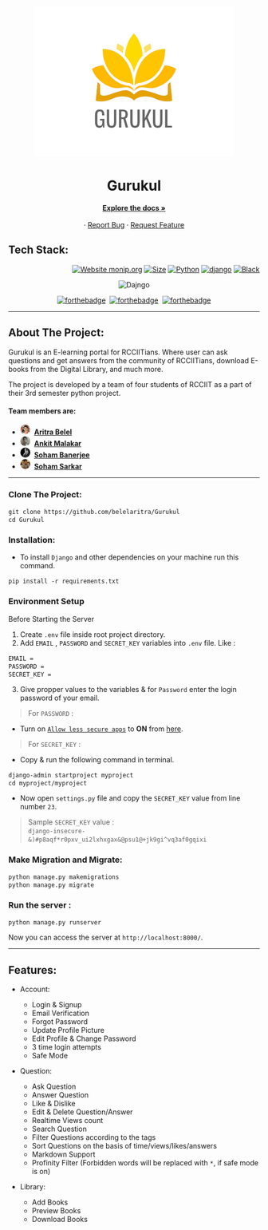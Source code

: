 <div align="center">
    <img src="static/images/Gurukul.png" href="https://gurukul-rcciit.herokuapp.com/" height="300" alt="Gurukul Logo"/>
</div>
<h1 align="center"> Gurukul </h1>
<p align="center">
    <a href="https://github.com/belelaritra/Gurukul"><strong>Explore the docs »</strong></a>
    <br />
    <br />
    ·
    <a href="https://github.com/belelaritra/Gurukul/issues">Report Bug</a>
    ·
    <a href="https://github.com/belelaritra/Gurukul/issues">Request Feature</a>
  </p>
</p>

## Tech Stack:
<div align="right">

[![Website monip.org](https://img.shields.io/website-up-down-green-red/http/monip.org.svg)](https://gurukul-rcciit.herokuapp.com/)
[![Size](https://github-size-badge.herokuapp.com/belelaritra/Gurukul.svg)](https://github.com/belelaritra/Gurukul)
[![Python](https://img.shields.io/badge/python-3.8+-blue.svg)](https://www.python.org/downloads/)
[![django](https://img.shields.io/badge/django-3.8.10-092E20.svg)](https://pypi.org/project/Django/3.2.10/)
[![Black](https://img.shields.io/badge/code%20style-black-000000.svg)](https://github.com/belelaritra/Gurukul)

</div>

<div align="center"><p>

![Dajngo](https://www.djangoproject.com/m/img/badges/djangoproject120x25.gif)   
 
[![forthebadge](https://forthebadge.com/images/badges/uses-html.svg)](https://forthebadge.com)&nbsp;&nbsp;[![forthebadge](https://forthebadge.com/images/badges/uses-css.svg)](https://forthebadge.com)&nbsp;&nbsp;[![forthebadge](https://forthebadge.com/images/badges/made-with-python.svg)](https://forthebadge.com)
    </p></div>

<!-- ABOUT THE PROJECT -->
---
## About The Project:
<p><a href="https://gurukul-rcciit.herokuapp.com/"></a>Gurukul</a> is an E-learning portal for RCCIITians. Where user can ask questions and get answers from the community of RCCIITians, download E-books from the Digital Library, and much more.

The project is developed by a team of four students of RCCIIT as a part of their 3rd semester python project. 
#### Team members are:
- <img src="static/img/team/team-1.jpeg" height="20" style="border-radius:50%" alt="Aritra Belel"/>&nbsp;&nbsp;<a href="https://github.com/belelaritra"><strong>Aritra Belel</strong></a>
- <img src="static/img/team/team-2.jpeg" height="20" style="border-radius:50%" alt="Ankit Malakar"/>&nbsp;&nbsp;<a href="https://github.com/ankitmalakar7"><strong>Ankit Malakar</strong></a>
- <img src="static/img/team/team-3.png" height="20" style="border-radius:50%" alt="Soham Banerjee"/>&nbsp;&nbsp;<a href="https://github.com/soham4abc"><strong>Soham Banerjee</strong></a>
- <img src="static/img/team/team-4.jpeg" height="20" style="border-radius:50%" alt="Soham Sarkar"/>&nbsp;&nbsp;<a href="https://github.com/smart-worker"><strong>Soham Sarkar</strong></a>
</p>

---

### Clone The Project:
```
git clone https://github.com/belelaritra/Gurukul
cd Gurukul
```

### Installation:
- To install `Django` and other dependencies on your machine run this command.
```
pip install -r requirements.txt
```
### Environment Setup
Before Starting the Server 
1. Create `.env` file inside root project directory.
2. Add `EMAIL` , `PASSWORD` and `SECRET_KEY` variables into `.env` file.
Like :
```
EMAIL = 
PASSWORD = 
SECRET_KEY = 
```
3. Give propper values to the variables & for `Password` enter the login password of your email.
> For `PASSWORD` :
- Turn on [`Allow less secure apps`](https://myaccount.google.com/lesssecureapps) to <b>ON</b> from [here](https://myaccount.google.com/lesssecureapps).

> For `SECRET_KEY` :
- Copy & run the following command in terminal.
```
django-admin startproject myproject
cd myproject/myproject
```
- Now open `settings.py` file and copy the `SECRET_KEY` value from line number `23`.

>Sample `SECRET_KEY` value : <br>`django-insecure-&)#p8aqf*r0pxv_ui2lxhxgax&@psu1@+jk9gi^vq3af0gqixi`
### Make Migration and Migrate:
```
python manage.py makemigrations
python manage.py migrate
```
### Run the server :
```
python manage.py runserver
```
Now you can access the server at `http://localhost:8000/`.

---

## Features:
- Account:
    - Login & Signup
    - Email Verification
    - Forgot Password
    - Update Profile Picture
    - Edit Profile & Change Password
    - 3 time login attempts
    - Safe Mode

- Question:
    - Ask Question
    - Answer Question
    - Like & Dislike
    - Edit & Delete Question/Answer
    - Realtime Views count
    - Search Question
    - Filter Questions according to the tags
    - Sort Questions on the basis of time/views/likes/answers
    - Markdown Support 
    - Profinity Filter (Forbidden words will be replaced with `*`, if safe mode is on)

- Library:
    - Add Books
    - Preview Books
    - Download Books